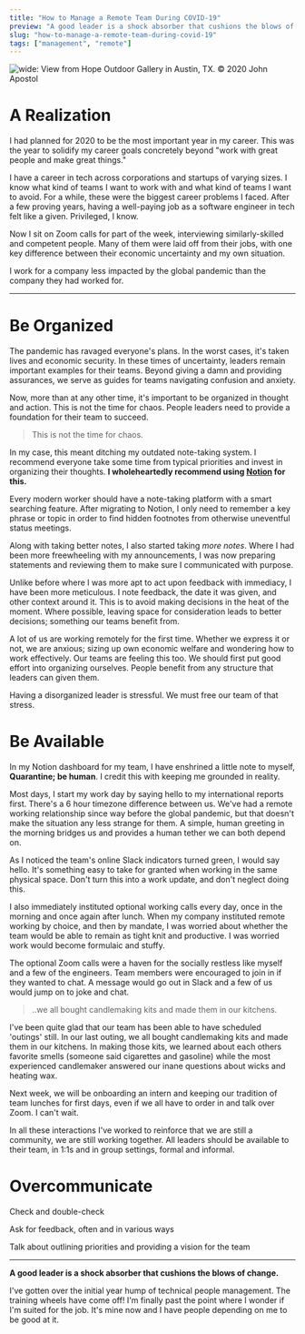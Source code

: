 ```yaml
---
title: "How to Manage a Remote Team During COVID-19"
preview: "A good leader is a shock absorber that cushions the blows of change."
slug: "how-to-manage-a-remote-team-during-covid-19"
tags: ["management", "remote"]
---
```


![wide: View from Hope Outdoor Gallery in Austin, TX. &copy; 2020 John Apostol](hero.jpg)

# A Realization

I had planned for 2020 to be the most important year in my career. This was the year to solidify my career goals concretely beyond "work with great people and make great things."

I have a career in tech across corporations and startups of varying sizes. I know what kind of teams I want to work with and what kind of teams I want to avoid. For a while, these were the biggest career problems I faced. After a few proving years, having a well-paying job as a software engineer in tech felt like a given. Privileged, I know.

Now I sit on Zoom calls for part of the week, interviewing similarly-skilled and competent people. Many of them were laid off from their jobs, with one key difference between their economic uncertainty and my own situation.

I work for a company less impacted by the global pandemic than the company they had worked for.

---

# Be Organized

The pandemic has ravaged everyone's plans. In the worst cases, it's taken lives and economic security. In these times of uncertainty, leaders remain important examples for their teams. Beyond giving a damn and providing assurances, we serve as guides for teams navigating confusion and anxiety.

Now, more than at any other time, it's important to be organized in thought and action. This is not the time for chaos. People leaders need to provide a foundation for their team to succeed.

> This is not the time for chaos.

In my case, this meant ditching my outdated note-taking system. I recommend everyone take some time from typical priorities and invest in organizing their thoughts. **I wholeheartedly recommend using [Notion](https://www.notion.so/) for this.**

Every modern worker should have a note-taking platform with a smart searching feature. After migrating to Notion, I only need to remember a key phrase or topic in order to find hidden footnotes from otherwise uneventful status meetings.

Along with taking better notes, I also started taking *more notes*. Where I had been more freewheeling with my announcements, I was now preparing statements and reviewing them to make sure I communicated with purpose.

Unlike before where I was more apt to act upon feedback with immediacy, I have been more meticulous. I note feedback, the date it was given, and other context around it. This is to avoid making decisions in the heat of the moment. Where possible, leaving space for consideration leads to better decisions; something our teams benefit from.

A lot of us are working remotely for the first time. Whether we express it or not, we are anxious; sizing up own economic welfare and wondering how to work effectively. Our teams are feeling this too. We should first put good effort into organizing ourselves. People benefit from any structure that leaders can given them.

Having a disorganized leader is stressful. We must free our team of that stress.

# Be Available

In my Notion dashboard for my team, I have enshrined a little note to myself, **Quarantine; be human**. I credit this with keeping me grounded in reality.

Most days, I start my work day by saying hello to my international reports first. There's a 6 hour timezone difference between us. We've had a remote working relationship since way before the global pandemic, but that doesn't make the situation any less strange for them. A simple, human greeting in the morning bridges us and provides a human tether we can both depend on.

As I noticed the team's online Slack indicators turned green, I would say hello. It's something easy to take for granted when working in the same physical space. Don't turn this into a work update, and don't neglect doing this.

I also immediately instituted optional working calls every day, once in the morning and once again after lunch. When my company instituted remote working by choice, and then by mandate, I was worried about whether the team would be able to remain as tight knit and productive. I was worried work would become formulaic and stuffy.

The optional Zoom calls were a haven for the socially restless like myself and a few of the engineers. Team members were encouraged to join in if they wanted to chat. A message would go out in Slack and a few of us would jump on to joke and chat.

> ..we all bought candlemaking kits and made them in our kitchens.

I've been quite glad that our team has been able to have scheduled 'outings' still. In our last outing, we all bought candlemaking kits and made them in our kitchens. In making those kits, we learned about each others favorite smells (someone said cigarettes and gasoline) while the most experienced candlemaker answered our inane questions about wicks and heating wax.

Next week, we will be onboarding an intern and keeping our tradition of team lunches for first days, even if we all have to order in and talk over Zoom. I can't wait.

In all these interactions I've worked to reinforce that we are still a community, we are still working together. All leaders should be available to their team, in 1:1s and in group settings, formal and informal.

# Overcommunicate

Check and double-check

Ask for feedback, often and in various ways

Talk about outlining priorities and providing a vision for the team

---

**A good leader is a shock absorber that cushions the blows of change.**

I've gotten over the initial year hump of technical people management. The training wheels have come off! I'm finally past the point where I wonder if I'm suited for the job. It's mine now and I have people depending on me to be good at it.
